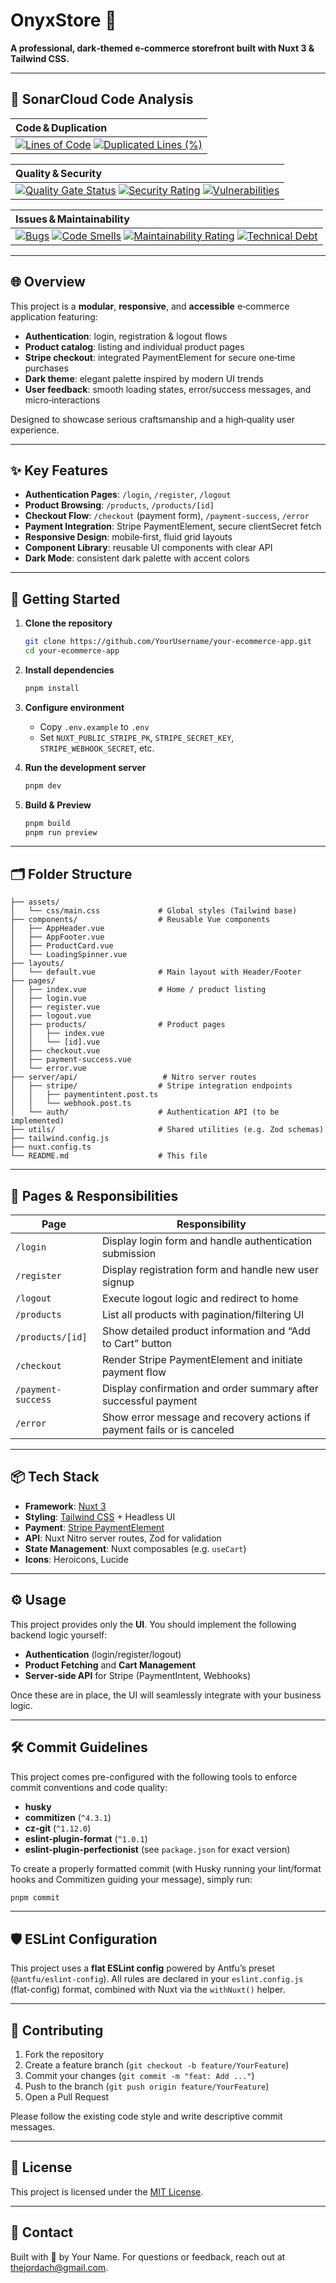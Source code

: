 # OnyxStore 🛒

**A professional, dark‑themed e‑commerce storefront built with Nuxt 3 & Tailwind CSS.**

---

## 🐋 SonarCloud Code Analysis

| **Code & Duplication** |
|:-----------------------|
| [![Lines of Code](https://sonarcloud.io/api/project_badges/measure?project=HardMachinesCorporation_OnyxStore&metric=ncloc)](https://sonarcloud.io/summary/new_code?id=HardMachinesCorporation_OnyxStore) [![Duplicated Lines (%)](https://sonarcloud.io/api/project_badges/measure?project=HardMachinesCorporation_OnyxStore&metric=duplicated_lines_density)](https://sonarcloud.io/summary/new_code?id=HardMachinesCorporation_OnyxStore) |

| **Quality & Security** |
|:----------------------|
| [![Quality Gate Status](https://sonarcloud.io/api/project_badges/measure?project=HardMachinesCorporation_OnyxStore&metric=alert_status)](https://sonarcloud.io/summary/new_code?id=HardMachinesCorporation_OnyxStore) [![Security Rating](https://sonarcloud.io/api/project_badges/measure?project=HardMachinesCorporation_OnyxStore&metric=security_rating)](https://sonarcloud.io/summary/new_code?id=HardMachinesCorporation_OnyxStore) [![Vulnerabilities](https://sonarcloud.io/api/project_badges/measure?project=HardMachinesCorporation_OnyxStore&metric=vulnerabilities)](https://sonarcloud.io/summary/new_code?id=HardMachinesCorporation_OnyxStore) |

| **Issues & Maintainability** |
|:----------------------------|
| [![Bugs](https://sonarcloud.io/api/project_badges/measure?project=HardMachinesCorporation_OnyxStore&metric=bugs)](https://sonarcloud.io/summary/new_code?id=HardMachinesCorporation_OnyxStore) [![Code Smells](https://sonarcloud.io/api/project_badges/measure?project=HardMachinesCorporation_OnyxStore&metric=code_smells)](https://sonarcloud.io/summary/new_code?id=HardMachinesCorporation_OnyxStore) [![Maintainability Rating](https://sonarcloud.io/api/project_badges/measure?project=HardMachinesCorporation_OnyxStore&metric=sqale_rating)](https://sonarcloud.io/summary/new_code?id=HardMachinesCorporation_OnyxStore) [![Technical Debt](https://sonarcloud.io/api/project_badges/measure?project=HardMachinesCorporation_OnyxStore&metric=sqale_index)](https://sonarcloud.io/summary/new_code?id=HardMachinesCorporation_OnyxStore) |


---

## 🌐 Overview

This project is a **modular**, **responsive**, and **accessible** e‑commerce application featuring:

- **Authentication**: login, registration & logout flows
- **Product catalog**: listing and individual product pages
- **Stripe checkout**: integrated PaymentElement for secure one‑time purchases
- **Dark theme**: elegant palette inspired by modern UI trends
- **User feedback**: smooth loading states, error/success messages, and micro‑interactions

Designed to showcase serious craftsmanship and a high‑quality user experience.

---

## ✨ Key Features

- **Authentication Pages**: `/login`, `/register`, `/logout`
- **Product Browsing**: `/products`, `/products/[id]`
- **Checkout Flow**: `/checkout` (payment form), `/payment-success`, `/error`
- **Payment Integration**: Stripe PaymentElement, secure clientSecret fetch
- **Responsive Design**: mobile‑first, fluid grid layouts
- **Component Library**: reusable UI components with clear API
- **Dark Mode**: consistent dark palette with accent colors

---

## 🚀 Getting Started

1. **Clone the repository**

   ```bash
   git clone https://github.com/YourUsername/your-ecommerce-app.git
   cd your-ecommerce-app
   ```

2. **Install dependencies**

   ```bash
   pnpm install

   ```

3. **Configure environment**
   - Copy `.env.example` to `.env`
   - Set `NUXT_PUBLIC_STRIPE_PK`, `STRIPE_SECRET_KEY`, `STRIPE_WEBHOOK_SECRET`, etc.

4. **Run the development server**

   ```bash
   pnpm dev
   ```

5. **Build & Preview**

   ```bash
   pnpm build
   pnpm run preview
   ```

---

## 🗂️ Folder Structure

```
├── assets/
│   └── css/main.css             # Global styles (Tailwind base)
├── components/                  # Reusable Vue components
│   ├── AppHeader.vue
│   ├── AppFooter.vue
│   ├── ProductCard.vue
│   └── LoadingSpinner.vue
├── layouts/
│   └── default.vue              # Main layout with Header/Footer
├── pages/
│   ├── index.vue                # Home / product listing
│   ├── login.vue
│   ├── register.vue
│   ├── logout.vue
│   ├── products/                # Product pages
│   │   ├── index.vue
│   │   └── [id].vue
│   ├── checkout.vue
│   ├── payment-success.vue
│   └── error.vue
├── server/api/                   # Nitro server routes
│   ├── stripe/                  # Stripe integration endpoints
│   │   ├── paymentintent.post.ts
│   │   └── webhook.post.ts
│   └── auth/                    # Authentication API (to be implemented)
├── utils/                       # Shared utilities (e.g. Zod schemas)
├── tailwind.config.js
├── nuxt.config.ts
└── README.md                    # This file
```

---

## 📄 Pages & Responsibilities

| Page               | Responsibility                                                          |
| ------------------ | ----------------------------------------------------------------------- |
| `/login`           | Display login form and handle authentication submission                 |
| `/register`        | Display registration form and handle new user signup                    |
| `/logout`          | Execute logout logic and redirect to home                               |
| `/products`        | List all products with pagination/filtering UI                          |
| `/products/[id]`   | Show detailed product information and “Add to Cart” button              |
| `/checkout`        | Render Stripe PaymentElement and initiate payment flow                  |
| `/payment-success` | Display confirmation and order summary after successful payment         |
| `/error`           | Show error message and recovery actions if payment fails or is canceled |

---

## 📦 Tech Stack

- **Framework**: [Nuxt 3](https://nuxt.com)
- **Styling**: [Tailwind CSS](https://tailwindcss.com) + Headless UI
- **Payment**: [Stripe PaymentElement](https://stripe.com/docs/payments/payment-element)
- **API**: Nuxt Nitro server routes, Zod for validation
- **State Management**: Nuxt composables (e.g. `useCart`)
- **Icons**: Heroicons, Lucide

---

## ⚙️ Usage

This project provides only the **UI**. You should implement the following backend logic yourself:

- **Authentication** (login/register/logout)
- **Product Fetching** and **Cart Management**
- **Server‑side API** for Stripe (PaymentIntent, Webhooks)

Once these are in place, the UI will seamlessly integrate with your business logic.

---

## 🛠️ Commit Guidelines

This project comes pre-configured with the following tools to enforce commit conventions and code quality:

- **husky**
- **commitizen** (`^4.3.1`)
- **cz-git** (`^1.12.0`)
- **eslint-plugin-format** (`^1.0.1`)
- **eslint-plugin-perfectionist** (see `package.json` for exact version)

To create a properly formatted commit (with Husky running your lint/format hooks and Commitizen guiding your message), simply run:

```bash
pnpm commit
```

---

## 🛡️ ESLint Configuration

This project uses a **flat ESLint config** powered by Antfu’s preset (`@antfu/eslint-config`).
All rules are declared in your `eslint.config.js` (flat-config) format, combined with Nuxt via the `withNuxt()` helper.

---

## 🤝 Contributing

1. Fork the repository
2. Create a feature branch (`git checkout -b feature/YourFeature`)
3. Commit your changes (`git commit -m "feat: Add ..."`)
4. Push to the branch (`git push origin feature/YourFeature`)
5. Open a Pull Request

Please follow the existing code style and write descriptive commit messages.

---

## 📝 License

This project is licensed under the [MIT License](LICENSE).

---

## 📧 Contact

Built with 💜 by Your Name. For questions or feedback, reach out at [thejordach@gmail.com](mailto:thejordach@gmail.com).
